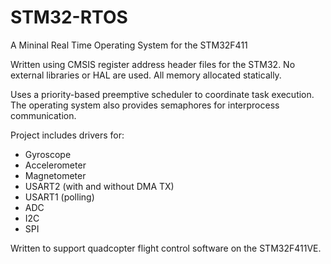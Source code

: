 # STM32-RTOS
A Mininal Real Time Operating System for the STM32F411

Written using CMSIS register address header files for the STM32.  No external libraries or HAL are used.  All memory allocated statically.

Uses a priority-based preemptive scheduler to coordinate task execution.  The operating system also provides semaphores for interprocess communication.

Project includes drivers for:
* Gyroscope
* Accelerometer
* Magnetometer
* USART2 (with and without DMA TX)
* USART1 (polling)
* ADC
* I2C
* SPI

Written to support quadcopter flight control software on the STM32F411VE.

